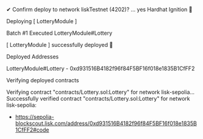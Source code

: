 ✔ Confirm deploy to network liskTestnet (4202)? … yes
Hardhat Ignition 🚀

Deploying [ LotteryModule ]

Batch #1
  Executed LotteryModule#Lottery

[ LotteryModule ] successfully deployed 🚀

Deployed Addresses

LotteryModule#Lottery - 0xd931516B4182f96f84F5BF16f018e1835B1CfFF2

Verifying deployed contracts

Verifying contract "contracts/Lottery.sol:Lottery" for network lisk-sepolia...
Successfully verified contract "contracts/Lottery.sol:Lottery" for network lisk-sepolia:
  - https://sepolia-blockscout.lisk.com/address/0xd931516B4182f96f84F5BF16f018e1835B1CfFF2#code
